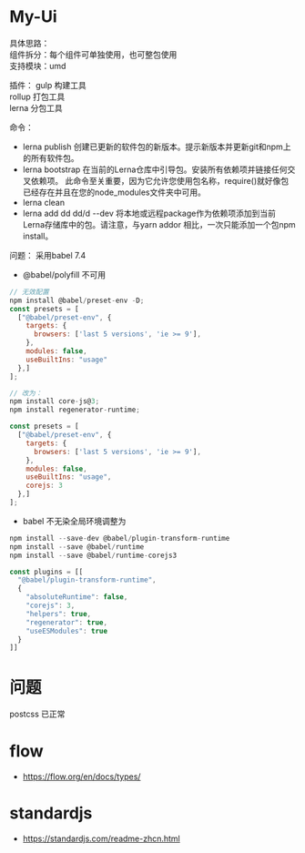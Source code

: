 # My-Ui

具体思路：  
组件拆分：每个组件可单独使用，也可整包使用  
支持模块：umd

插件：
gulp 构建工具  
rollup 打包工具  
lerna 分包工具  


命令：  
* lerna publish 创建已更新的软件包的新版本。提示新版本并更新git和npm上的所有软件包。  
* lerna bootstrap  在当前的Lerna仓库中引导包。安装所有依赖项并链接任何交叉依赖项。 此命令至关重要，因为它允许您使用包名称，require()就好像包已经存在并且在您的node_modules文件夹中可用。  
* lerna clean  
* lerna add dd dd/d --dev 将本地或远程package作为依赖项添加到当前Lerna存储库中的包。请注意，与yarn addor 相比，一次只能添加一个包npm install。

问题：
采用babel 7.4

* @babel/polyfill 不可用

```js
// 无效配置
npm install @babel/preset-env -D;
const presets = [
  ["@babel/preset-env", {
    targets: {
      browsers: ['last 5 versions', 'ie >= 9'],
    },
    modules: false,
    useBuiltIns: "usage"
  },]
];

// 改为：
npm install core-js@3;
npm install regenerator-runtime;

const presets = [
  ["@babel/preset-env", {
    targets: {
      browsers: ['last 5 versions', 'ie >= 9'],
    },
    modules: false,
    useBuiltIns: "usage",
    corejs: 3
  },]
];

```

* babel 不无染全局环境调整为

```js
npm install --save-dev @babel/plugin-transform-runtime
npm install --save @babel/runtime
npm install --save @babel/runtime-corejs3

const plugins = [[
  "@babel/plugin-transform-runtime",
  {
    "absoluteRuntime": false,
    "corejs": 3,
    "helpers": true,
    "regenerator": true,
    "useESModules": true
  }
]]
```

# 问题

postcss 已正常

# flow

* https://flow.org/en/docs/types/

# standardjs

* https://standardjs.com/readme-zhcn.html